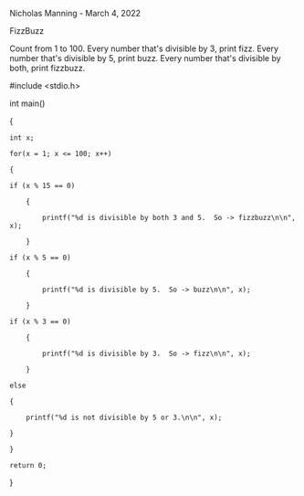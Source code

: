 Nicholas Manning - March 4, 2022

FizzBuzz

Count from 1 to 100. Every number that's divisible by 3, print fizz. Every number that's divisible by 5, print buzz. Every number that's divisible by both, print fizzbuzz.

#include <stdio.h>

int main()

{
    
    int x;
    
    for(x = 1; x <= 100; x++)
    
    {
        
    if (x % 15 == 0)
        
        {
            
            printf("%d is divisible by both 3 and 5.  So -> fizzbuzz\n\n", x);
        
        }
        
    if (x % 5 == 0)
        
        {
            
            printf("%d is divisible by 5.  So -> buzz\n\n", x);
        
        }
        
    if (x % 3 == 0)
        
        {
            
            printf("%d is divisible by 3.  So -> fizz\n\n", x);
        
        }
        
    else 
    
    {
        
        printf("%d is not divisible by 5 or 3.\n\n", x);
        
    }
    
    }
    
    return 0;
    
}
